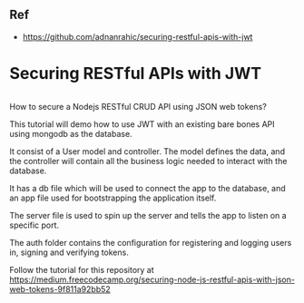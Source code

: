 ## Ref

* https://github.com/adnanrahic/securing-restful-apis-with-jwt

# Securing RESTful APIs with JWT

![]()

How to secure a Nodejs RESTful CRUD API using JSON web tokens?

This tutorial will demo how to use JWT with an existing bare bones 
API using mongodb as the database.

It consist of a User model and controller. The model
defines the data, and the controller will contain all 
the business logic needed to interact with the database. 

It has a db file which will be used to
connect the app to the database, and an app file used
for bootstrapping the application itself.

The server file is used to spin up the server and tells the
app to listen on a specific port.

The auth folder contains the configuration for registering and 
logging users in, signing and verifying tokens.

Follow the tutorial for this repository at https://medium.freecodecamp.org/securing-node-js-restful-apis-with-json-web-tokens-9f811a92bb52
